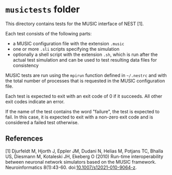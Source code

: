 # `musictests` folder

This directory contains tests for the MUSIC interface of NEST [1].

Each test consists of the following parts:

* a MUSIC configuration file with the extension `.music`
* one or more `.sli` scripts specifying the simulation
* optionally a shell script with the extension `.sh`, which is run
  after the actual test simulation and can be used to test resulting
  data files for consistency

MUSIC tests are run using the `mpirun` function defined in `~/.nestrc`
and with the total number of processes that is requested in the MUSIC
configuration file.

Each test is expected to exit with an exit code of 0 if it
succeeds. All other exit codes indicate an error.

If the name of the test contains the word "failure", the test is
expected to fail. In this case, it is expected to exit with a non-zero
exit code and is considered a failed test otherwise.


## References
[1] Djurfeldt M, Hjorth J, Eppler JM, Dudani N, Helias M, Potjans TC, Bhalla US, Diesmann M, Kotaleski JH, Ekeberg O (2010) Run-time interoperability between neuronal network simulators based on the MUSIC framework. Neuroinformatics 8(1):43-60. doi:[10.1007/s12021-010-9064-z](http://dx.doi.org/10.1007/s12021-010-9064-z).